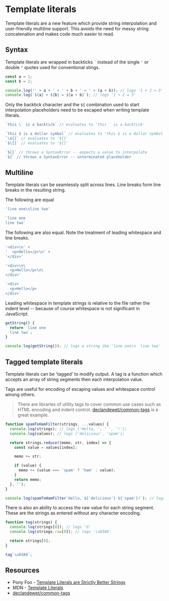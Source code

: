 # Template literals

Template literals are a new feature which provide string interpolation and user-friendly multiline support.
This avoids the need for messy string concatenation and makes code much easier to read.

## Syntax

Template literals are wrapped in backticks ``` ` ``` instead of the single `'` or double `"` quotes used for conventional stings.
```javascript
const a = 1;
const b = 2;

console.log('' + a + ' + ' + b + ' = ' + (a + b)); // logs '1 + 2 = 3'
console.log(`${a} + ${b} = ${a + b}`); // logs '1 + 2 = 3'
```

Only the backtick character and the `${` combination used to start interpolation placeholders need to be escaped when writing template literals.
```javascript
`this \` is a backtick` // evaluates to 'this ` is a backtick'

`this $ is a dollar symbol` // evaluates to 'this $ is a dollar symbol'
`\${}` // evaluates to '${}'
`$\{}` // evaluates to '${}'

`${}` // throws a SyntaxError -- expects a value to interpolate
`${` // throws a SyntaxError -- unterminated placeholder
```

## Multiline

Template literals can be seamlessly split across lines. Line breaks form line breaks in the resulting string.

The following are equal
```javascript
'line one\nline two'

`line one
line two`
```

The following are also equal. Note the treatment of leading whitespace and line breaks.
```javascript
'<div>\n' +
'  <p>Hello</p>\n' +
'</div>'

'<div>\n\
  <p>Hello</p>\n\
</div>'

`<div>
  <p>Hello</p>
</div>`
```

Leading whitespace in template strings is relative to the file rather the indent level -- because of course whitespace is not significant in JavaScript.

```javascript
getString() {
  return `line one
  line two`;
}

console.log(getString()); // logs a string ike 'line one\n  line two'
```

## Tagged template literals

Template literals can be 'tagged' to modify output. A tag is a function which accepts an array of string segments then each interpolation value.

Tags are useful for encoding of excaping values and whitespace control among others.

> There are libraries of utility tags to cover common use cases such as HTML encoding and indent control. [declandewet/common-tags](https://github.com/declandewet/common-tags) is a great example.

```javascript
function spamToHamFilter(strings, ...values) {
  console.log(strings); // logs ['Hello, ', ' ', '!'];
  console.log(values); // logs ['delicious', 'spam'];

  return strings.reduce((memo, str, index) => {
    const value = values[index];

    memo += str;

    if (value) {
      memo += (value === 'spam' ? 'ham' : value);
    }
    return memo;
  }, '');
}

console.log(spamToHamFilter`Hello, ${'delicious'} ${'spam'}!`); // logs 'Hello, delicious ham!'
```

There is also an ability to access the raw value for each string segment. These are the strings as entered without any character encoding.

```javascript
function tag(strings) {
  console.log(strings[0]); // logs 'Ω'
  console.log(strings.raw[0]); // logs '\u03A9'

  return strings[0];
}

tag`\u03A9`;
```

## Resources

* Pony Foo - [Template Literals are Strictly Better Strings](https://ponyfoo.com/articles/template-literals-strictly-better-strings)
* MDN - [Template Literals](https://developer.mozilla.org/en/docs/Web/JavaScript/Reference/Template_literals)
* [declandewet/common-tags](https://github.com/declandewet/common-tags)
